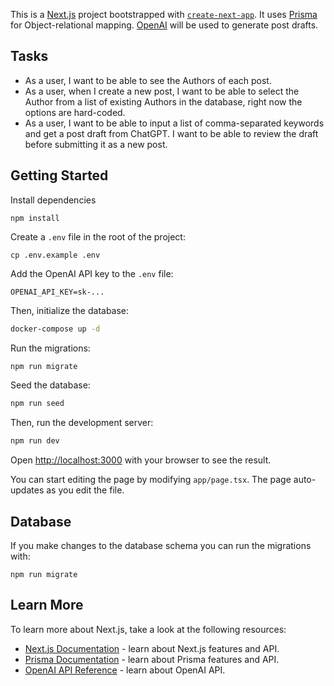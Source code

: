 This is a [Next.js](https://nextjs.org/) project bootstrapped with [`create-next-app`](https://github.com/vercel/next.js/tree/canary/packages/create-next-app).
It uses [Prisma](https://www.prisma.io/) for Object-relational mapping.
[OpenAI](https://platform.openai.com/docs/api-reference/chat) will be used to generate post drafts.

## Tasks

- As a user, I want to be able to see the Authors of each post.
- As a user, when I create a new post, I want to be able to select the Author from a list of existing Authors in the database, right now the options are hard-coded.
- As a user, I want to be able to input a list of comma-separated keywords and get a post draft from ChatGPT. I want to be able to review the draft before submitting it as a new post.

## Getting Started

Install dependencies

```
npm install
```

Create a `.env` file in the root of the project:

```
cp .env.example .env
```

Add the OpenAI API key to the `.env` file:

```
OPENAI_API_KEY=sk-...
```

Then, initialize the database:

```bash
docker-compose up -d
```

Run the migrations:

```bash
npm run migrate
```

Seed the database:

```bash
npm run seed
```

Then, run the development server:

```bash
npm run dev
```

Open [http://localhost:3000](http://localhost:3000) with your browser to see the result.

You can start editing the page by modifying `app/page.tsx`. The page auto-updates as you edit the file.

## Database

If you make changes to the database schema you can run the migrations with:

```
npm run migrate
```

## Learn More

To learn more about Next.js, take a look at the following resources:

- [Next.js Documentation](https://nextjs.org/docs) - learn about Next.js features and API.
- [Prisma Documentation](https://www.prisma.io/docs/concepts) - learn about Prisma features and API.
- [OpenAI API Reference](https://platform.openai.com/docs/api-reference/chat) - learn about OpenAI API.
